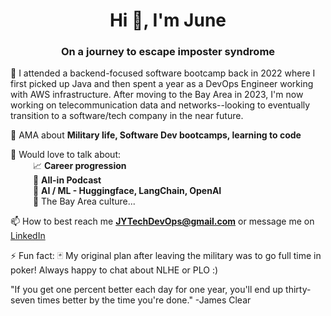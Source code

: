 <h1 align="center">Hi 👋, I'm June</h1>
<h3 align="center">On a journey to escape imposter syndrome</h3>

🔭 I attended a backend-focused software bootcamp back in 2022 where I first picked up Java and then spent a year as a DevOps Engineer working with AWS infrastructure. After moving to the Bay Area in 2023, I'm now working on telecommunication data and networks--looking to eventually transition to a software/tech company in the near future.

💬 AMA about **Military life, Software Dev bootcamps, learning to code**

💬 Would love to talk about:
<br> &emsp; &emsp; :chart_with_upwards_trend: **Career progression**
<br> &emsp; &emsp; :game_die: **All-in Podcast**
<br> &emsp; &emsp; :rocket: **AI / ML - Huggingface, LangChain, OpenAI**
<br> &emsp; &emsp; :eyes: The Bay Area culture...

📫 How to best reach me **JYTechDevOps@gmail.com** or message me on <a href="https://www.linkedin.com/in/junesyi"> LinkedIn </a>

⚡ Fun fact: :black_joker: My original plan after leaving the military was to go full time in poker! Always happy to chat about NLHE or PLO :)

"If you get one percent better each day for one year, you'll end up thirty-seven times better by the time you're done." -James Clear
